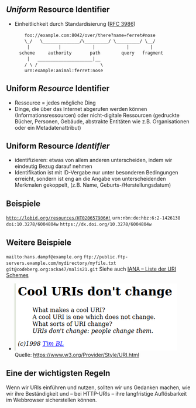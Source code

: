 ## *Uniform* Resource Identifier
* Einheitlichkeit durch Standardisierung ([RFC 3986](https://datatracker.ietf.org/doc/html/rfc3986))
```
       foo://example.com:8042/over/there?name=ferret#nose
       \_/   \______________/\_________/ \_________/ \__/
        |           |            |            |        |
     scheme     authority       path        query   fragment
        |   _____________________|__
       / \ /                        \
       urn:example:animal:ferret:nose
```
## Uniform *Resource* Identifier
* Ressource = jedes mögliche Ding
* Dinge, die über das Internet abgerufen werden können (Informationsressourcen) oder nicht-digitale Ressourcen (gedruckte Bücher, Personen, Gebäude, abstrakte Entitäten wie z.B. Organisationen oder ein Metadatenattribut)
## Uniform Resource *Identifier*
* identifizieren: etwas von allem anderen unterscheiden, indem wir eindeutig Bezug darauf nehmen
* Identifikation ist mit ID-Vergabe nur unter besonderen Bedingungen erreicht, sondern ist eng an die Angabe von unterscheidenden Merkmalen gekoppelt, (z.B. Name, Geburts-/Herstellungsdatum)
## Beispiele
[`http://lobid.org/resources/HT020657906#!`](http://lobid.org/resources/HT020657906#!)
`urn:nbn:de:hbz:6:2-1426138`
`doi:10.3278/6004804w`
`https://dx.doi.org/10.3278/6004804w`
## Weitere Beispiele
`mailto:hans.dampf@example.org`
`ftp://public.ftp-servers.example.com/mydirectory/myfile.txt`
`git@codeberg.org:acka47/malis21.git`
Siehe auch [IANA – Liste der URI Schemes](http://www.iana.org/assignments/uri-schemes/uri-schemes.xhtml)
- ![image.png](../assets/image_1633901156848_0.png)
  Quelle: https://www.w3.org/Provider/Style/URI.html
## Eine der wichtigsten Regeln
Wenn wir URIs einführen und nutzen, sollten wir uns Gedanken machen, wie wir ihre Beständigkeit und – bei HTTP-URIs – ihre langfristige Auflösbarkeit im Webbrowser sicherstellen können.